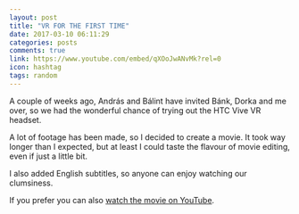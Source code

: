 ```yaml
---
layout: post
title: "VR FOR THE FIRST TIME"
date: 2017-03-10 06:11:29
categories: posts
comments: true
link: https://www.youtube.com/embed/qXOoJwANvMk?rel=0
icon: hashtag
tags: random
---
```


A couple of weeks ago, András and Bálint have invited Bánk, Dorka and me over, so we had the wonderful chance of trying out the HTC Vive VR headset.

A lot of footage has been made, so I decided to create a movie. It took way longer than I expected, but at least I could taste the flavour of movie editing, even if just a little bit. 

I also added English subtitles, so anyone can enjoy watching our clumsiness.

If you prefer you can also [watch the movie on YouTube](https://www.youtube.com/watch?v=qXOoJwANvMk).

